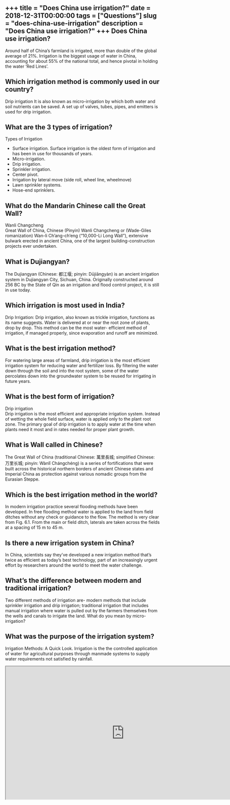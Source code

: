 +++
title = "Does China use irrigation?"
date = 2018-12-31T00:00:00
tags = ["Questions"]
slug = "does-china-use-irrigation"
description = "Does China use irrigation?"
+++
Does China use irrigation?
--------------------------

Around half of China’s farmland is irrigated, more than double of the global average of 21%. Irrigation is the biggest usage of water in China, accounting for about 55% of the national total, and hence pivotal in holding the water ‘Red Lines’.

Which irrigation method is commonly used in our country?
--------------------------------------------------------

Drip irrigation It is also known as micro-irrigation by which both water and soil nutrients can be saved. A set up of valves, tubes, pipes, and emitters is used for drip irrigation.

What are the 3 types of irrigation?
-----------------------------------

Types of Irrigation

- Surface irrigation. Surface irrigation is the oldest form of irrigation and has been in use for thousands of years.
- Micro-irrigation.
- Drip irrigation.
- Sprinkler irrigation.
- Center pivot.
- Irrigation by lateral move (side roll, wheel line, wheelmove)
- Lawn sprinkler systems.
- Hose-end sprinklers.

What do the Mandarin Chinese call the Great Wall?
-------------------------------------------------

Wanli Changcheng  
Great Wall of China, Chinese (Pinyin) Wanli Changcheng or (Wade-Giles romanization) Wan-li Ch’ang-ch’eng (“10,000-Li Long Wall”), extensive bulwark erected in ancient China, one of the largest building-construction projects ever undertaken.

What is Dujiangyan?
-------------------

The Dujiangyan (Chinese: 都江堰; pinyin: Dūjiāngyàn) is an ancient irrigation system in Dujiangyan City, Sichuan, China. Originally constructed around 256 BC by the State of Qin as an irrigation and flood control project, it is still in use today.

Which irrigation is most used in India?
---------------------------------------

Drip Irrigation: Drip irrigation, also known as trickle irrigation, functions as its name suggests. Water is delivered at or near the root zone of plants, drop by drop. This method can be the most water- efficient method of irrigation, if managed properly, since evaporation and runoff are minimized.

What is the best irrigation method?
-----------------------------------

For watering large areas of farmland, drip irrigation is the most efficient irrigation system for reducing water and fertilizer loss. By filtering the water down through the soil and into the root system, some of the water percolates down into the groundwater system to be reused for irrigating in future years.

What is the best form of irrigation?
------------------------------------

Drip irrigation  
Drip irrigation is the most efficient and appropriate irrigation system. Instead of wetting the whole field surface, water is applied only to the plant root zone. The primary goal of drip irrigation is to apply water at the time when plants need it most and in rates needed for proper plant growth.

What is Wall called in Chinese?
-------------------------------

The Great Wall of China (traditional Chinese: 萬里長城; simplified Chinese: 万里长城; pinyin: Wànlǐ Chángchéng) is a series of fortifications that were built across the historical northern borders of ancient Chinese states and Imperial China as protection against various nomadic groups from the Eurasian Steppe.

Which is the best irrigation method in the world?
-------------------------------------------------

In modern irrigation practice several flooding methods have been developed. In free flooding method water is applied to the land from field ditches without any check or guidance to the flow. The method is very clear from Fig. 6.1. From the main or field ditch, laterals are taken across the fields at a spacing of 15 m to 45 m.

Is there a new irrigation system in China?
------------------------------------------

In China, scientists say they’ve developed a new irrigation method that’s twice as efficient as today’s best technology, part of an increasingly urgent effort by researchers around the world to meet the water challenge.

What’s the difference between modern and traditional irrigation?
----------------------------------------------------------------

Two different methods of irrigation are- modern methods that include sprinkler irrigation and drip irrigation; traditional irrigation that includes manual irrigation where water is pulled out by the farmers themselves from the wells and canals to irrigate the land. What do you mean by micro-irrigation?

What was the purpose of the irrigation system?
----------------------------------------------

Irrigation Methods: A Quick Look. Irrigation is the the controlled application of water for agricultural purposes through manmade systems to supply water requirements not satisfied by rainfall.

<iframe allow="accelerometer; autoplay; clipboard-write; encrypted-media; gyroscope; picture-in-picture" allowfullscreen="" class="__youtube_prefs__  epyt-is-override  no-lazyload" data-no-lazy="1" data-origheight="433" data-origwidth="770" data-skipgform_ajax_framebjll="" height="433" id="_ytid_69699" loading="lazy" src="https://www.youtube.com/embed/HEK9YMk0fH0?enablejsapi=1&autoplay=0&cc_load_policy=0&cc_lang_pref=&iv_load_policy=1&loop=0&modestbranding=0&rel=1&fs=1&playsinline=0&autohide=2&theme=dark&color=red&controls=1&" title="YouTube player" width="770"></iframe>